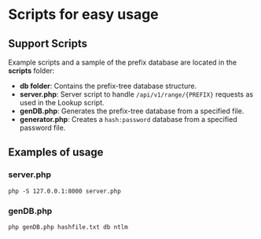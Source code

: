 # Scripts for easy usage


## Support Scripts

Example scripts and a sample of the prefix database are located in the **scripts** folder:

- **db folder**: Contains the prefix-tree database structure.
- **server.php**: Server script to handle `/api/v1/range/{PREFIX}` requests as used in the Lookup script.
- **genDB.php**: Generates the prefix-tree database from a specified file.
- **generator.php**: Creates a `hash:password` database from a specified password file.


## Examples of usage


### server.php
```
php -S 127.0.0.1:8000 server.php
```

### genDB.php
```
php genDB.php hashfile.txt db ntlm
```
